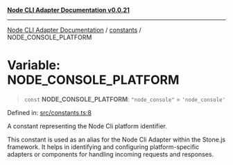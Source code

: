 [**Node CLI Adapter Documentation v0.0.21**](../../README.md)

***

[Node CLI Adapter Documentation](../../modules.md) / [constants](../README.md) / NODE\_CONSOLE\_PLATFORM

# Variable: NODE\_CONSOLE\_PLATFORM

> `const` **NODE\_CONSOLE\_PLATFORM**: `"node_console"` = `'node_console'`

Defined in: [src/constants.ts:8](https://github.com/stonemjs/node-cli-adapter/blob/ef52e5bf0dd08467e3b24c3d05bfc766eee30472/src/constants.ts#L8)

A constant representing the Node Cli platform identifier.

This constant is used as an alias for the Node Cli Adapter within the Stone.js framework.
It helps in identifying and configuring platform-specific adapters or components for handling
incoming requests and responses.
